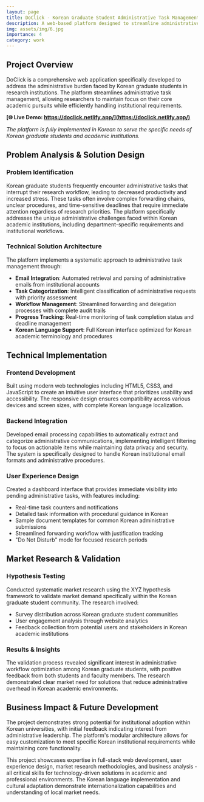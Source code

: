 ```yaml
---
layout: page
title: DoClick - Korean Graduate Student Administrative Task Management Platform
description: A web-based platform designed to streamline administrative workflows for Korean graduate students, enabling them to focus on research
img: assets/img/6.jpg
importance: 4
category: work
---
```


## Project Overview

DoClick is a comprehensive web application specifically developed to address the administrative burden faced by Korean graduate students in research institutions. The platform streamlines administrative task management, allowing researchers to maintain focus on their core academic pursuits while efficiently handling institutional requirements.

**[🌐 Live Demo: https://doclick.netlify.app/](https://doclick.netlify.app/)**

_The platform is fully implemented in Korean to serve the specific needs of Korean graduate students and academic institutions._

## Problem Analysis & Solution Design

### Problem Identification

Korean graduate students frequently encounter administrative tasks that interrupt their research workflow, leading to decreased productivity and increased stress. These tasks often involve complex forwarding chains, unclear procedures, and time-sensitive deadlines that require immediate attention regardless of research priorities. The platform specifically addresses the unique administrative challenges faced within Korean academic institutions, including department-specific requirements and institutional workflows.

### Technical Solution Architecture

The platform implements a systematic approach to administrative task management through:

- **Email Integration**: Automated retrieval and parsing of administrative emails from institutional accounts
- **Task Categorization**: Intelligent classification of administrative requests with priority assessment
- **Workflow Management**: Streamlined forwarding and delegation processes with complete audit trails
- **Progress Tracking**: Real-time monitoring of task completion status and deadline management
- **Korean Language Support**: Full Korean interface optimized for Korean academic terminology and procedures

## Technical Implementation

### Frontend Development

Built using modern web technologies including HTML5, CSS3, and JavaScript to create an intuitive user interface that prioritizes usability and accessibility. The responsive design ensures compatibility across various devices and screen sizes, with complete Korean language localization.

### Backend Integration

Developed email processing capabilities to automatically extract and categorize administrative communications, implementing intelligent filtering to focus on actionable items while maintaining data privacy and security. The system is specifically designed to handle Korean institutional email formats and administrative procedures.

### User Experience Design

Created a dashboard interface that provides immediate visibility into pending administrative tasks, with features including:

- Real-time task counters and notifications
- Detailed task information with procedural guidance in Korean
- Sample document templates for common Korean administrative submissions
- Streamlined forwarding workflow with justification tracking
- "Do Not Disturb" mode for focused research periods

## Market Research & Validation

### Hypothesis Testing

Conducted systematic market research using the XYZ hypothesis framework to validate market demand specifically within the Korean graduate student community. The research involved:

- Survey distribution across Korean graduate student communities
- User engagement analysis through website analytics
- Feedback collection from potential users and stakeholders in Korean academic institutions

### Results & Insights

The validation process revealed significant interest in administrative workflow optimization among Korean graduate students, with positive feedback from both students and faculty members. The research demonstrated clear market need for solutions that reduce administrative overhead in Korean academic environments.

## Business Impact & Future Development

The project demonstrates strong potential for institutional adoption within Korean universities, with initial feedback indicating interest from administrative leadership. The platform's modular architecture allows for easy customization to meet specific Korean institutional requirements while maintaining core functionality.

This project showcases expertise in full-stack web development, user experience design, market research methodologies, and business analysis - all critical skills for technology-driven solutions in academic and professional environments. The Korean language implementation and cultural adaptation demonstrate internationalization capabilities and understanding of local market needs.
